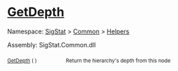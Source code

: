 # [GetDepth](./HierarchyElement-100664011.md)

Namespace: [SigStat]() > [Common](./../../README.md) > [Helpers](./../README.md)

Assembly: SigStat.Common.dll

<sub>[GetDepth](./HierarchyElement-100664011.md) (  )</sub>&nbsp; &nbsp; &nbsp; &nbsp; &nbsp; &nbsp; &nbsp; &nbsp; &nbsp;<sub>Return the hierarchy's depth from this node</sub>
